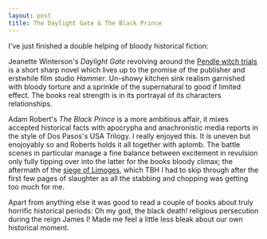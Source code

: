 ```yaml
---
layout: post
title: The Daylight Gate & The Black Prince
---
```

I've just finished a double helping of bloody historical fiction:

Jeanette Winterson's _Daylight Gate_ revolving around the [Pendle witch trials](https://en.wikipedia.org/wiki/Pendle_witches) is a short sharp novel which lives up to the promise of the publisher and erstwhile film studio _Hammer_. Un-showy kitchen sink realism garnished with bloody torture and a sprinkle of the supernatural to good if limited effect. The books real strength is in its portrayal of its characters relationships.

Adam Robert's _The Black Prince_ is a more ambitious affair, it mixes accepted historical facts with apocrypha and anachronistic media reports in the style of Dos Pasos's USA Trilogy. I really enjoyed this. It _is_ uneven but enojoyably so and Roberts holds it all together with aplomb. The battle scenes in particular manage a fine balance between excitement in revulsion only fully tipping over into the latter for the books bloody climax; the aftermath of the [siege of Limoges](https://en.wikipedia.org/wiki/Siege_of_Limoges), which TBH I had to skip through after the first few pages of slaughter as all the stabbing and chopping was getting too much for me.

Apart from anything else it was good to read a couple of books about truly horrific historical periods: Oh my god, the black death! religious persecution during the reign James I! Made me feel a little less bleak about our own historical moment.